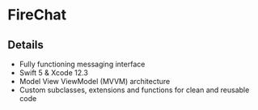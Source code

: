 # FireChat

## Details

- Fully functioning messaging interface
- Swift 5 & Xcode 12.3
- Model View ViewModel (MVVM) architecture
- Custom subclasses, extensions and functions for clean and reusable code
